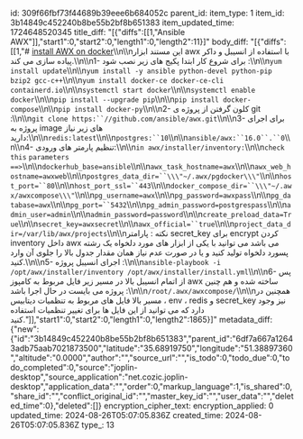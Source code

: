id: 309f66fbf73f44689b39eee6b684052c
parent_id: 
item_type: 1
item_id: 3b14849c452240b8be55b2bf8b651383
item_updated_time: 1724648520345
title_diff: "[{\"diffs\":[[1,\"Ansible AWX\"]],\"start1\":0,\"start2\":0,\"length1\":0,\"length2\":11}]"
body_diff: "[{\"diffs\":[[1,\"# [install AWX on docker](https://wiki.sadad.co.ir/display/Linux/install+AWX+on+docker)\\\n\\\nاین مستند ابزار awx با استفاده از انسیبل و داکر پیاده سازی می کند.\\\n\\\n1- برای شروع کار ابتدا پکیج های زیر نصب شود :\\\n\\\n`yum install update`\\\n\\\n`yum install -y ansible python-devel python-pip bzip2 gcc-c++`\\\n\\\n`yum install docker-ce docker-ce-cli containerd.io`\\\n\\\n`systemctl start docker`\\\n\\\n`systemctl enable docker`\\\n\\\n`pip install --upgrade pip`\\\n\\\n`pip install docker-compose`\\\n\\\n`pip install docker-py`\\\n\\\n2- کلون گرفتن از پروژه ی git :\\\n\\\n`git clone https:``//github.com/ansible/awx.git`\\\n\\\n3- برای اجرای پروژه به image های زیر نیاز دارید:\\\n\\\n`redis:latest`\\\n\\\n`postgres:``10`\\\n\\\n`ansible/awx:``16.0``.``0`\\\n\\\n4- تنظیم پارمتر های ورودی:\\\n\\\n`in awx/installer/inventory:`\\\n\\\n`check` `this` `parameters ==>`\\\n\\\n`dockerhub_base=ansible`\\\n\\\n`awx_task_hostname=awx`\\\n\\\n`awx_web_hostname=awxweb`\\\n\\\n`postgres_data_dir=``\\\"~/.awx/pgdocker\\\"`\\\n\\\n`host_port=``80`\\\n\\\n`host_port_ssl=``443`\\\n\\\n`docker_compose_dir=``\\\"~/.awx/awxcompose\\\"`\\\n\\\n`pg_username=awx`\\\n\\\n`pg_password=awxpass`\\\n\\\n`pg_database=awx`\\\n\\\n`pg_port=``5432`\\\n\\\n`pg_admin_password=postgrespass`\\\n\\\n`admin_user=admin`\\\n\\\n`admin_password=password`\\\n\\\n`create_preload_data=True`\\\n\\\n`secret_key=awxsecret`\\\n\\\n`awx_official=``true`\\\n\\\n`project_data_dir=/var/lib/awx/projects`\\\n\\\nنکته : پارامتر secret_key برای encrypt کردن inventory داخل awx می باشد می توانید با یکی از ابزار های مورد دلخواه یک رشته پسورد دلخواه تولید کنید و یا در صورت عدم نیاز همان مقدار جدول بالا را جلوی آن وارد کنید.\\\n\\\n5- اجرای انسیبل پروژه :\\\n\\\n`ansible-playbook -i /opt/awx/installer/inventory /opt/awx/installer/install.yml`\\\n\\\n6- پس از اتمام انسیبل بالا در مسیر زیر فایل مربوط به کامپوز awx ساخته شده و هم چنین پروژه می بایست در حال اجرا باشد :\\\n\\\n`/root/.awx/awxcompose/`\\\n\\\nهمچنین در مسیر بالا فایل های مربوط به تنظمیات دیتابیس ، env ، redis و secret_key نیز وجود دارد که می توانید از این فایل ها برای تغییر تنظمیات استفاده کنید.\"]],\"start1\":0,\"start2\":0,\"length1\":0,\"length2\":1865}]"
metadata_diff: {"new":{"id":"3b14849c452240b8be55b2bf8b651383","parent_id":"6df7a667a12643adb75aab7021873500","latitude":"35.68919750","longitude":"51.38897360","altitude":"0.0000","author":"","source_url":"","is_todo":0,"todo_due":0,"todo_completed":0,"source":"joplin-desktop","source_application":"net.cozic.joplin-desktop","application_data":"","order":0,"markup_language":1,"is_shared":0,"share_id":"","conflict_original_id":"","master_key_id":"","user_data":"","deleted_time":0},"deleted":[]}
encryption_cipher_text: 
encryption_applied: 0
updated_time: 2024-08-26T05:07:05.836Z
created_time: 2024-08-26T05:07:05.836Z
type_: 13